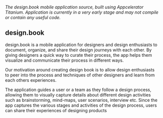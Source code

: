 *The design.book mobile application source, built using Appcelerator
Titanium. Application is currently in a very early stage and may not
compile or contain any useful code.*

design.book
-----------
design.book is a mobile application for designers and design enthusiasts
to document, organize, and share their design journeys with each other.
By giving designers a quick way to curate their process, the app helps
them visualize and communicate their process in different ways.

Our motivation around creating design book is to allow design
enthusiasts to peer into the process and techniques of other designers
and learn from each others experiences. 

The application guides a user or a team as they follow a design process,
allowing them to visually capture details about different design
activities such as brainstorming, mind-maps, user scenarios, interview
etc. Since the app captures the various stages and activities of the
design process, users can share their experiences of designing products
